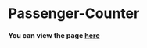 # Passenger-Counter



<h4>You can view the page <a href="https://cdeque.github.io/Passenger-Counter/">here</a></h4>
